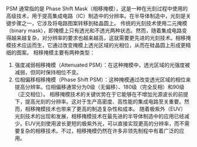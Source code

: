 PSM 通常指的是 Phase Shift Mask（相移掩模），这是一种在光刻过程中使用的高级技术，用于提高集成电路（IC）制造中的分辨率。在半导体制造中，光刻是关键步骤之一，它涉及将电路图案转移到硅晶圆上。
传统的光刻技术使用二元掩模（binary mask），即掩模上只有透光和不透光两种状态。然而，随着集成电路变得越来越复杂，对分辨率的要求也越来越高，这就需要更先进的光刻技术。相移掩模技术应运而生，它通过改变掩模上透光区域的光相位，从而在硅晶圆上形成更精细的图案。
相移掩模主要有两种类型：

1. 强度减弱相移掩模（Attenuated PSM）：在这种掩模中，透光区域的光强度被减弱，但同时保持相位不变。
2. 位相偏移相移掩模（Phase Shift PSM）：这种掩模通过改变透光区域的相位来提高分辨率。位相偏移通常分为0级（无偏移）、180级（完全反相）和90级（正交相位）。
相移掩模技术的关键优势在于它能够在不增加光源波长的前提下，提高光刻的分辨率。这对于生产高密度、高性能的集成电路至关重要。然而，相移掩模技术也带来了更高的制造复杂性和成本。
随着极紫外（EUV）光刻技术的出现和发展，相移掩模技术在最先进的半导体制造中的应用已经减少。EUV光刻使用波长更短的极紫外光，可以直接实现更高的分辨率，而不需要复杂的相移技术。不过，相移掩模仍然在许多非领先制程中有着广泛的应用。
